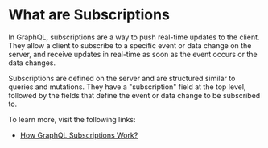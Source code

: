 # What are Subscriptions

In GraphQL, subscriptions are a way to push real-time updates to the client. They allow a client to subscribe to a specific event or data change on the server, and receive updates in real-time as soon as the event occurs or the data changes.

Subscriptions are defined on the server and are structured similar to queries and mutations. They have a "subscription" field at the top level, followed by the fields that define the event or data change to be subscribed to.

To learn more, visit the following links:

- [How GraphQL Subscriptions Work?](https://the-guild.dev/blog/subscriptions-and-live-queries-real-time-with-graphql)
